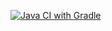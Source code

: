 [![Java CI with Gradle](https://github.com/BloodyOrgy/dzPatterns/actions/workflows/gradle.yml/badge.svg)](https://github.com/BloodyOrgy/dzPatterns/actions/workflows/gradle.yml)